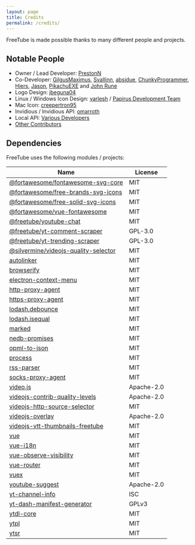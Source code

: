 ```yaml
---
layout: page
title: Credits
permalink: /credits/
---
```


FreeTube is made possible thanks to many different people and projects.

## Notable People

- Owner / Lead Developer: [PrestonN](https://github.com/PrestonN)
- Co-Developer: [GilgusMaximus](https://github.com/GilgusMaximus), [Svallinn](https://github.com/Svallinn), [absidue](https://github.com/absidue), [ChunkyProgrammer](https://github.com/ChunkyProgrammer), [Hiers](https://github.com/Hiers), [Jason](https://github.com/jasonhenriquez), [PikachuEXE](https://github.com/PikachuEXE) and [John Rune](https://github.com/efb4f5ff-1298-471a-8973-3d47447115dc)
- Logo Design: [jbeguna04](https://github.com/jbeguna04)
- Linux / Windows Icon Design: [varlesh](https://github.com/varlesh) / [Papirus Development Team](https://github.com/PapirusDevelopmentTeam/papirus-icon-theme)
- Mac Icon: [creepertron95](https://github.com/creepertron95)
- Invidious / Invidious API: [omarroth](https://github.com/omarroth)
- Local API: [Various Developers](/usage/local-api)
- [Other Contributors](https://github.com/FreeTubeApp/FreeTube/graphs/contributors)

## Dependencies

FreeTube uses the following modules / projects:

| Name                                                                                           | License    |
| ---------------------------------------------------------------------------------------------- | ---------- |
| [@fortawesome/fontawesome-svg-core](https://github.com/FortAwesome/Font-Awesome)               | MIT        |
| [@fortawesome/free-brands-svg-icons](https://github.com/FortAwesome/Font-Awesome)              | MIT        |
| [@fortawesome/free-solid-svg-icons](https://github.com/FortAwesome/Font-Awesome)               | MIT        |
| [@fortawesome/vue-fontawesome](https://github.com/FortAwesome/vue-fontawesome)                 | MIT        |
| [@freetube/youtube-chat](https://github.com/FreeTubeApp/youtube-chat)                          | MIT        |
| [@freetube/yt-comment-scraper](https://github.com/FreeTubeApp/yt-comment-scraper)              | GPL-3.0    |
| [@freetube/yt-trending-scraper](https://github.com/FreeTubeApp/yt-trending-scraper)            | GPL-3.0    |
| [@silvermine/videojs-quality-selector](https://github.com/silvermine/videojs-quality-selector) | MIT        |
| [autolinker](https://github.com/gregjacobs/Autolinker.js)                                      | MIT        |
| [browserify](https://github.com/browserify/browserify)                                         | MIT        |
| [electron-context-menu](https://github.com/sindresorhus/electron-context-menu)                 | MIT        |
| [http-proxy-agent](https://github.com/TooTallNate/node-http-proxy-agent)                       | MIT        |
| [https-proxy-agent](https://github.com/TooTallNate/node-https-proxy-agent)                     | MIT        |
| [lodash.debounce](https://github.com/lodash/lodash)                                            | MIT        |
| [lodash.isequal](https://github.com/lodash/lodash)                                             | MIT        |
| [marked](https://github.com/markedjs/marked)                                                   | MIT        |
| [nedb-promises](https://github.com/bajankristof/nedb-promises)                                 | MIT        |
| [opml-to-json](https://github.com/azu/opml-to-json)                                            | MIT        |
| [process](https://github.com/defunctzombie/node-process)                                       | MIT        |
| [rss-parser](https://github.com/rbren/rss-parser)                                              | MIT        |
| [socks-proxy-agent](https://github.com/TooTallNate/node-socks-proxy-agent)                     | MIT        |
| [video.js](https://github.com/videojs/video.js)                                                | Apache-2.0 |
| [videojs-contrib-quality-levels](https://github.com/videojs/videojs-contrib-quality-levels)    | Apache-2.0 |
| [videojs-http-source-selector](https://github.com/jfujita/videojs-http-source-selector)        | MIT        |
| [videojs-overlay](https://github.com/brightcove/videojs-overlay)                               | Apache-2.0 |
| [videojs-vtt-thumbnails-freetube](https://github.com/FreeTubeApp/videojs-vtt-thumbnails)       | MIT        |
| [vue](https://github.com/vuejs/vue)                                                            | MIT        |
| [vue-i18n](https://github.com/kazupon/vue-i18n)                                                | MIT        |
| [vue-observe-visibility](https://github.com/Akryum/vue-observe-visibility)                     | MIT        |
| [vue-router](https://github.com/vuejs/vue-router)                                              | MIT        |
| [vuex](https://github.com/vuejs/vuex)                                                          | MIT        |
| [youtube-suggest](https://github.com/goto-bus-stop/youtube-suggest)                            | Apache-2.0 |
| [yt-channel-info](https://github.com/FreeTubeApp/yt-channel-info)                              | ISC        |
| [yt-dash-manifest-generator](https://github.com/FreeTubeApp/yt-dash-manifest-generator)        | GPLv3      |
| [ytdl-core](https://github.com/fent/node-ytdl-core)                                            | MIT        |
| [ytpl](https://github.com/TimeForANinja/node-ytpl)                                             | MIT        |
| [ytsr](https://github.com/TimeForANinja/node-ytsr)                                             | MIT        |
